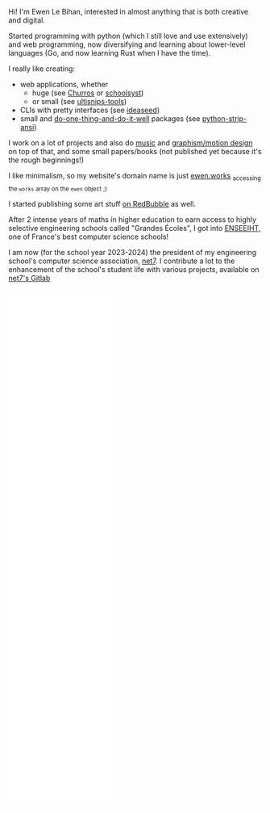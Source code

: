 Hi! I'm Ewen Le Bihan, interested in almost anything that is both creative and digital.

Started programming with python (which I still love and use extensively) and web programming, now diversifying and learning about lower-level languages (Go, and now learning Rust when I have the time).

I really like creating:

- web applications, whether 
  - huge (see [Churros](https://git.inpt.fr/inp-net/churros) or [schoolsyst](https://github.com/schoolsyst))
  - or small (see [ultisnips-tools](https://github.com/ewen-lbh/ultisnips-tools))
- CLIs with pretty interfaces (see [ideaseed](https://github.com/ewen-lbh/ideaseed))
- small and [do-one-thing-and-do-it-well](https://en.wikipedia.org/wiki/Unix_philosophy#origin) packages (see [python-strip-ansi](https://github.com/ewen-lbh/python-strip-ansi))

I work on a lot of projects and also do [music](https://open.spotify.com/artist/6tUc6r8aNeiiT1mElcnMx9?si=ezLedPQ4Qimkep9xmsjpQA) and [graphism/motion design](https://ewen.works) on top of that, and some small papers/books (not published yet because it's the rough beginnings!)

I like minimalism, so my website's domain name is just [ewen.works](https://ewen.works) <sub>accessing the `works` array on the `ewen` object ;)</sub>

I started publishing some art stuff [on RedBubble](https://www.redbubble.com/people/ewenlbh/shop) as well.

After 2 intense years of maths in higher education to earn access to highly selective engineering schools called "Grandes Écoles", I got into [ENSEEIHT](https://enseeiht.fr/), one of France's best computer science schools!

I am now (for the school year 2023-2024) the president of my engineering school's computer science association, [net7](https://net7.dev). I contribute a lot to the enhancement of the school's student life with various projects, available on [net7's Gitlab](https://git.inpt.fr/users/lebihae/contributed)

![](./github-metrics.svg)
